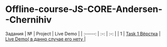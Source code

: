 # Offline-course-JS-CORE-Andersen--Chernihiv
Задания
| № | Project  | Live Demo  |
| :-----: | :-: | :-: |
| 1 | [Task 1 Вёрстка](https://github.com/BogdanZots/Task-1-Andersen) |  [Live Demo( в данно случае его нету ]() |

